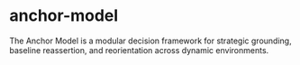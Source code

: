 # anchor-model
The Anchor Model is a modular decision framework for strategic grounding, baseline reassertion, and reorientation across dynamic environments.
